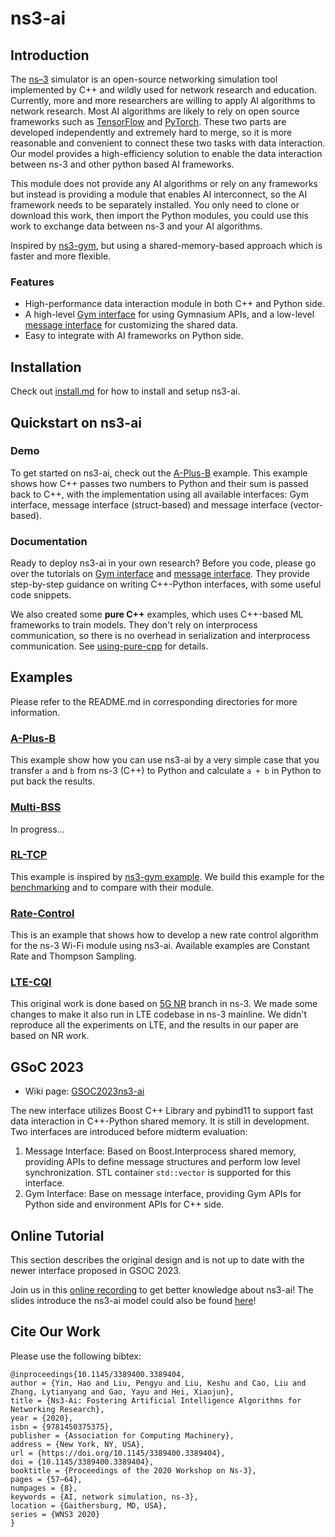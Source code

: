 # ns3-ai

## Introduction

The [ns–3](https://www.nsnam.org/) simulator is an open-source networking simulation tool implemented by C++ and wildly
used for network research and education. Currently, more and more researchers are willing to apply AI algorithms to
network research. Most AI algorithms are likely to rely on open source frameworks such
as [TensorFlow](https://www.tensorflow.org/) and [PyTorch](https://pytorch.org/). These two parts are developed
independently and extremely hard to merge, so it is more reasonable and convenient to connect these two tasks with data
interaction. Our model provides a high-efficiency solution to enable the data interaction between ns-3 and other python
based AI frameworks.

This module does not provide any AI algorithms or rely on any frameworks but instead is providing a module that
enables AI interconnect, so the AI framework needs to be separately installed. You only need to clone or download this
work, then import the Python modules, you could use this work to exchange data between ns-3 and your AI algorithms.

Inspired by [ns3-gym](https://github.com/tkn-tub/ns3-gym), but using a shared-memory-based approach which is faster and
more flexible.

### Features

- High-performance data interaction module in both C++ and Python side.
- A high-level [Gym interface](model/gym-interface) for using Gymnasium APIs, and a low-level 
[message interface](model/msg-interface) for customizing the shared data.
- Easy to integrate with AI frameworks on Python side.

## Installation

Check out [install.md](./install.md) for how to install and setup ns3-ai.

## Quickstart on ns3-ai

### Demo

To get started on ns3-ai, check out the [A-Plus-B](examples/a-plus-b) example. This example shows how
C++ passes two numbers to Python and their sum is passed back to C++, with the implementation using 
all available interfaces: Gym interface, message interface (struct-based) and message 
interface (vector-based).

### Documentation

Ready to deploy ns3-ai in your own research? Before you code, please go over the tutorials on
[Gym interface](model/gym-interface) and [message interface](model/msg-interface). They provide 
step-by-step guidance on writing C++-Python interfaces, with some useful code snippets.

We also created some **pure C++** examples, which uses C++-based ML frameworks to train 
models. They don't rely on interprocess communication, so there is no overhead in serialization 
and interprocess communication. See [using-pure-cpp](docs/using-pure-cpp.md) for details.

## Examples

Please refer to the README.md in corresponding directories for more information.

### [A-Plus-B](examples/a-plus-b)

This example show how you can use ns3-ai by a very simple case that you transfer `a` and `b` from ns-3 (C++) to Python
and calculate `a + b` in Python to put back the results.

### [Multi-BSS](examples/multi-bss)

In progress...

### [RL-TCP](examples/rl-tcp/)

This example is inspired by [ns3-gym example](https://github.com/tkn-tub/ns3-gym#rl-tcp). We build this example for the
[benchmarking](https://github.com/ShenMuyuan/urban-pancake/tree/50ad463ee06377342ff83c9954a13cc66792b4d1/ns3ai_benchmark)
and to compare with their module.

### [Rate-Control](examples/rate-control)

This is an example that shows how to develop a new rate control algorithm for the ns-3 Wi-Fi module using ns3-ai.
Available examples are Constant Rate and Thompson Sampling.

### [LTE-CQI](examples/lte-cqi/)

This original work is done based on [5G NR](https://5g-lena.cttc.es/) branch in ns-3. We made some changes to make it
also run in LTE codebase in ns-3 mainline. We didn't reproduce all the experiments on LTE, and the results in our paper
are based on NR work.

## GSoC 2023

- Wiki page: [GSOC2023ns3-ai](https://www.nsnam.org/wiki/GSOC2023ns3-ai)

The new interface utilizes Boost C++ Library and pybind11 to support fast data interaction in C++-Python shared memory.
It is still in development. Two interfaces are introduced before midterm evaluation:

1. Message Interface: Based on Boost.Interprocess shared memory, providing APIs to define 
   message structures and perform low level synchronization. STL container `std::vector` 
   is supported for this interface.
2. Gym Interface: Base on message interface, providing Gym APIs for Python side and environment 
   APIs for C++ side.

## Online Tutorial

This section describes the original design and is not up to date with the newer interface proposed in GSOC 2023.

Join us in this [online recording](https://vimeo.com/566296651) to get better knowledge about ns3-ai! The slides
introduce the ns3-ai model could also be found [here](https://www.nsnam.org/wp-content/uploads/2021/tutorials/ns3-ai-tutorial-June-2021.pdf)!

## Cite Our Work

Please use the following bibtex:

```
@inproceedings{10.1145/3389400.3389404,
author = {Yin, Hao and Liu, Pengyu and Liu, Keshu and Cao, Liu and Zhang, Lytianyang and Gao, Yayu and Hei, Xiaojun},
title = {Ns3-Ai: Fostering Artificial Intelligence Algorithms for Networking Research},
year = {2020},
isbn = {9781450375375},
publisher = {Association for Computing Machinery},
address = {New York, NY, USA},
url = {https://doi.org/10.1145/3389400.3389404},
doi = {10.1145/3389400.3389404},
booktitle = {Proceedings of the 2020 Workshop on Ns-3},
pages = {57–64},
numpages = {8},
keywords = {AI, network simulation, ns-3},
location = {Gaithersburg, MD, USA},
series = {WNS3 2020}
}
  
```
